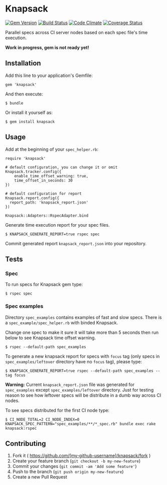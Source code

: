 # Knapsack

[![Gem Version](https://badge.fury.io/rb/knapsack.png)][gem_version]
[![Build Status](https://travis-ci.org/ArturT/knapsack.svg?branch=master)][travis]
[![Code Climate](https://codeclimate.com/github/ArturT/knapsack.png)][codeclimate]
[![Coverage Status](https://codeclimate.com/github/ArturT/knapsack/coverage.png)][coverage]

[gem_version]: https://rubygems.org/gems/knapsack
[travis]: http://travis-ci.org/ArturT/knapsack
[codeclimate]: https://codeclimate.com/github/ArturT/knapsack
[coverage]: https://codeclimate.com/github/ArturT/knapsack

Parallel specs across CI server nodes based on each spec file's time execution.

**Work in progress, gem is not ready yet!**

## Installation

Add this line to your application's Gemfile:

    gem 'knapsack'

And then execute:

    $ bundle

Or install it yourself as:

    $ gem install knapsack

## Usage

Add at the beginning of your `spec_helper.rb`:

    require 'knapsack'

    # default configuration, you can change it or omit
    Knapsack.tracker.config({
        enable_time_offset_warning: true,
        time_offset_in_seconds: 30
    })

    # default configuration for report
    Knapsack.report.config({
      report_path: 'knapsack_report.json'
    })

    Knapsack::Adapters::RspecAdapter.bind

Generate time execution report for your spec files.

    $ KNAPSACK_GENERATE_REPORT=true rspec spec

Commit generated report `knapsack_report.json` into your repository.

## Tests

### Spec

To run specs for Knapsack gem type:

    $ rspec spec

### Spec examples

Directory `spec_examples` contains examples of fast and slow specs. There is a `spec_example/spec_helper.rb` with binded Knapsack.

Change one spec to make it sure it will take more than 5 seconds then run below to see Knapsack time offset warning.

    $ rspec --default-path spec_examples

To generate a new knapsack report for specs with `focus` tag (only specs in `spec_examples/leftover` directory have no `focus` tag), please type:

    $ KNAPSACK_GENERATE_REPORT=true rspec --default-path spec_examples --tag focus

**Warning:** Current `knapsack_report.json` file was generated for `spec_examples` except `spec_examples/leftover` directory. Just for testing reason to see how leftover specs will be distribute in a dumb way across CI nodes.

To see specs distributed for the first CI node type:

    $ CI_NODE_TOTAL=2 CI_NODE_INDEX=0 KNAPSACK_SPEC_PATTERN="spec_examples/**/*_spec.rb" bundle exec rake knapsack:rspec

## Contributing

1. Fork it ( https://github.com/[my-github-username]/knapsack/fork )
2. Create your feature branch (`git checkout -b my-new-feature`)
3. Commit your changes (`git commit -am 'Add some feature'`)
4. Push to the branch (`git push origin my-new-feature`)
5. Create a new Pull Request
